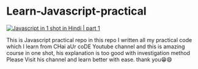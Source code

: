 # Learn-Javascript-practical

[![Javascript in 1 shot in Hindi | part 1](https://img.youtube.com/vi/sscX432bMZo/0.jpg)](https://www.youtube.com/watch?v=sscX432bMZo)

This is Javascript practical repo in this repo I written all my practical code which I learn from CHai aUr coDE Youtube channel and this is amazing course in one shot, his explanation is too good with investigation method Please Visit his channel and learn better with ease. thank you😁😄
